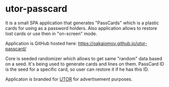 # utor-passcard
It is a small SPA application that generates "PassCards" which is a plastic cards for using as a password holders.
Also application allows to restore lost cards or use then in "on-screen" mode.

Application is GitHub hosted here: https://oakaiomov.github.io/utor-passcard/

Core is seeded randomizer which allows to get same "random" data based on a seed. It's being used to generate cards and lines on them. PassCard ID is the seed for a specific card, so user can restore it if he has this ID.

Applicaton is branded for [UTOR](http://u-tor.com) for advertisement purposes.